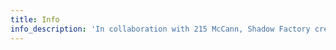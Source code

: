 ```yaml
---
title: Info
info_description: 'In collaboration with 215 McCann, Shadow Factory created a Facebook filter for Microsoft promoting racing video game Forza Horizon 4 featuring the four different seasons.'
---
```


